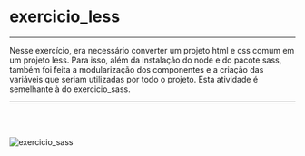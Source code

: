 # exercicio_less

***

Nesse exercício, era necessário converter um projeto html e css comum em um projeto less. Para isso, além da instalação do node e do pacote sass, também foi feita a modularização dos componentes e a criação das variáveis que seriam utilizadas por todo o projeto. Esta atividade é semelhante à do exercicio_sass.
 
***
 
 <br><br>
 
![exercicio_sass](https://user-images.githubusercontent.com/87523872/221200790-a1ce6684-7bfa-4239-a41c-5882fe54a0b3.png)

 <br><br>
